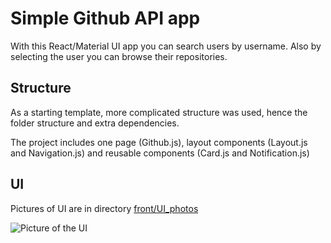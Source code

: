 # Simple Github API app
With this React/Material UI app you can search users by username. Also by selecting the user you can browse their repositories.

## Structure
As a starting template, more complicated structure was used, hence the folder structure and extra dependencies.

The project includes one page (Github.js), layout components (Layout.js and Navigation.js)
and reusable components (Card.js and Notification.js)

## UI
Pictures of UI are in directory [front/UI_photos](https://github.com/kimmoperala/simple-github/tree/main/front/UI_photos)


![Picture of the UI](https://github.com/kimmoperala/simple-github/blob/main/front/UI_photos/example1.png)
